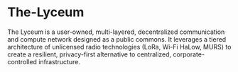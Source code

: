 # The-Lyceum
The Lyceum is a user-owned, multi-layered, decentralized communication and compute network designed as a public commons. It leverages a tiered architecture of unlicensed radio technologies (LoRa, Wi-Fi HaLow, MURS) to create a resilient, privacy-first alternative to centralized, corporate-controlled infrastructure. 
